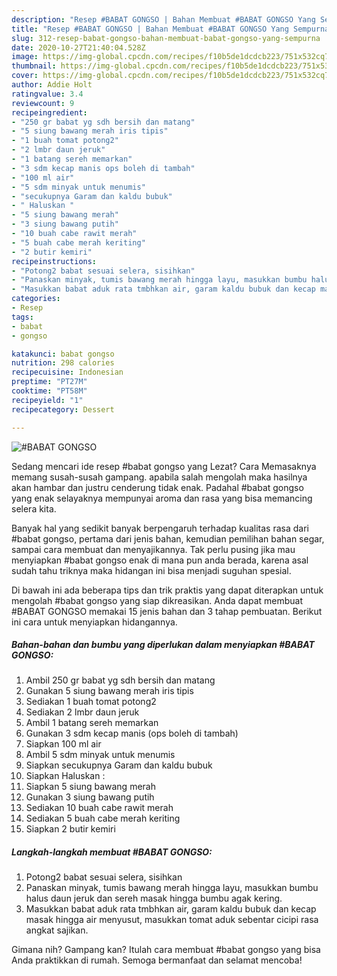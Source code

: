 ```yaml
---
description: "Resep #BABAT GONGSO | Bahan Membuat #BABAT GONGSO Yang Sempurna"
title: "Resep #BABAT GONGSO | Bahan Membuat #BABAT GONGSO Yang Sempurna"
slug: 312-resep-babat-gongso-bahan-membuat-babat-gongso-yang-sempurna
date: 2020-10-27T21:40:04.528Z
image: https://img-global.cpcdn.com/recipes/f10b5de1dcdcb223/751x532cq70/babat-gongso-foto-resep-utama.jpg
thumbnail: https://img-global.cpcdn.com/recipes/f10b5de1dcdcb223/751x532cq70/babat-gongso-foto-resep-utama.jpg
cover: https://img-global.cpcdn.com/recipes/f10b5de1dcdcb223/751x532cq70/babat-gongso-foto-resep-utama.jpg
author: Addie Holt
ratingvalue: 3.4
reviewcount: 9
recipeingredient:
- "250 gr babat yg sdh bersih dan matang"
- "5 siung bawang merah iris tipis"
- "1 buah tomat potong2"
- "2 lmbr daun jeruk"
- "1 batang sereh memarkan"
- "3 sdm kecap manis ops boleh di tambah"
- "100 ml air"
- "5 sdm minyak untuk menumis"
- "secukupnya Garam dan kaldu bubuk"
- " Haluskan "
- "5 siung bawang merah"
- "3 siung bawang putih"
- "10 buah cabe rawit merah"
- "5 buah cabe merah keriting"
- "2 butir kemiri"
recipeinstructions:
- "Potong2 babat sesuai selera, sisihkan"
- "Panaskan minyak, tumis bawang merah hingga layu, masukkan bumbu halus daun jeruk dan sereh masak hingga bumbu agak kering."
- "Masukkan babat aduk rata tmbhkan air, garam kaldu bubuk dan kecap masak hingga air menyusut, masukkan tomat aduk sebentar cicipi rasa angkat sajikan."
categories:
- Resep
tags:
- babat
- gongso

katakunci: babat gongso 
nutrition: 298 calories
recipecuisine: Indonesian
preptime: "PT27M"
cooktime: "PT58M"
recipeyield: "1"
recipecategory: Dessert

---
```



![#BABAT GONGSO](https://img-global.cpcdn.com/recipes/f10b5de1dcdcb223/751x532cq70/babat-gongso-foto-resep-utama.jpg)

Sedang mencari ide resep #babat gongso yang Lezat? Cara Memasaknya memang susah-susah gampang. apabila salah mengolah maka hasilnya akan hambar dan justru cenderung tidak enak. Padahal #babat gongso yang enak selayaknya mempunyai aroma dan rasa yang bisa memancing selera kita.

Banyak hal yang sedikit banyak berpengaruh terhadap kualitas rasa dari #babat gongso, pertama dari jenis bahan, kemudian pemilihan bahan segar, sampai cara membuat dan menyajikannya. Tak perlu pusing jika mau menyiapkan #babat gongso enak di mana pun anda berada, karena asal sudah tahu triknya maka hidangan ini bisa menjadi suguhan spesial.




Di bawah ini ada beberapa tips dan trik praktis yang dapat diterapkan untuk mengolah #babat gongso yang siap dikreasikan. Anda dapat membuat #BABAT GONGSO memakai 15 jenis bahan dan 3 tahap pembuatan. Berikut ini cara untuk menyiapkan hidangannya.

<!--inarticleads1-->

##### Bahan-bahan dan bumbu yang diperlukan dalam menyiapkan #BABAT GONGSO:

1. Ambil 250 gr babat yg sdh bersih dan matang
1. Gunakan 5 siung bawang merah iris tipis
1. Sediakan 1 buah tomat potong2
1. Sediakan 2 lmbr daun jeruk
1. Ambil 1 batang sereh memarkan
1. Gunakan 3 sdm kecap manis (ops boleh di tambah)
1. Siapkan 100 ml air
1. Ambil 5 sdm minyak untuk menumis
1. Siapkan secukupnya Garam dan kaldu bubuk
1. Siapkan  Haluskan :
1. Siapkan 5 siung bawang merah
1. Gunakan 3 siung bawang putih
1. Sediakan 10 buah cabe rawit merah
1. Sediakan 5 buah cabe merah keriting
1. Siapkan 2 butir kemiri




<!--inarticleads2-->

##### Langkah-langkah membuat #BABAT GONGSO:

1. Potong2 babat sesuai selera, sisihkan
1. Panaskan minyak, tumis bawang merah hingga layu, masukkan bumbu halus daun jeruk dan sereh masak hingga bumbu agak kering.
1. Masukkan babat aduk rata tmbhkan air, garam kaldu bubuk dan kecap masak hingga air menyusut, masukkan tomat aduk sebentar cicipi rasa angkat sajikan.




Gimana nih? Gampang kan? Itulah cara membuat #babat gongso yang bisa Anda praktikkan di rumah. Semoga bermanfaat dan selamat mencoba!
